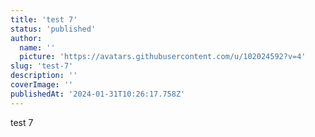 ```yaml
---
title: 'test 7'
status: 'published'
author:
  name: ''
  picture: 'https://avatars.githubusercontent.com/u/102024592?v=4'
slug: 'test-7'
description: ''
coverImage: ''
publishedAt: '2024-01-31T10:26:17.758Z'
---
```


test 7